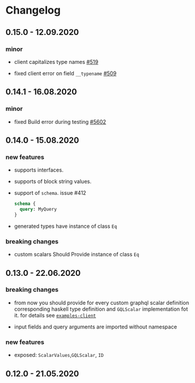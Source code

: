 # Changelog

## 0.15.0 - 12.09.2020

### minor

- client capitalizes type names [#519](https://github.com/morpheusgraphql/morpheus-graphql/issues/519)

- fixed client error on field `__typename` [#509](https://github.com/morpheusgraphql/morpheus-graphql/issues/509)

## 0.14.1 - 16.08.2020

### minor

- fixed Build error during testing [#5602](https://github.com/commercialhaskell/stackage/issues/5602)

## 0.14.0 - 15.08.2020

### new features

- supports interfaces.

- supports of block string values.

- support of `schema`. issue #412

  ```graphql
  schema {
    query: MyQuery
  }
  ```

- generated types have instance of class `Eq`

### breaking changes

- custom scalars Should Provide instance of class `Eq`

## 0.13.0 - 22.06.2020

### breaking changes

- from now you should provide for every custom graphql scalar definition corresponding haskell type definition and `GQLScalar` implementation fot it. for details see [`examples-client`](https://github.com/morpheusgraphql/morpheus-graphql/tree/master/examples-client)

- input fields and query arguments are imported without namespace

### new features

- exposed: `ScalarValues`,`GQLScalar`, `ID`

## 0.12.0 - 21.05.2020
